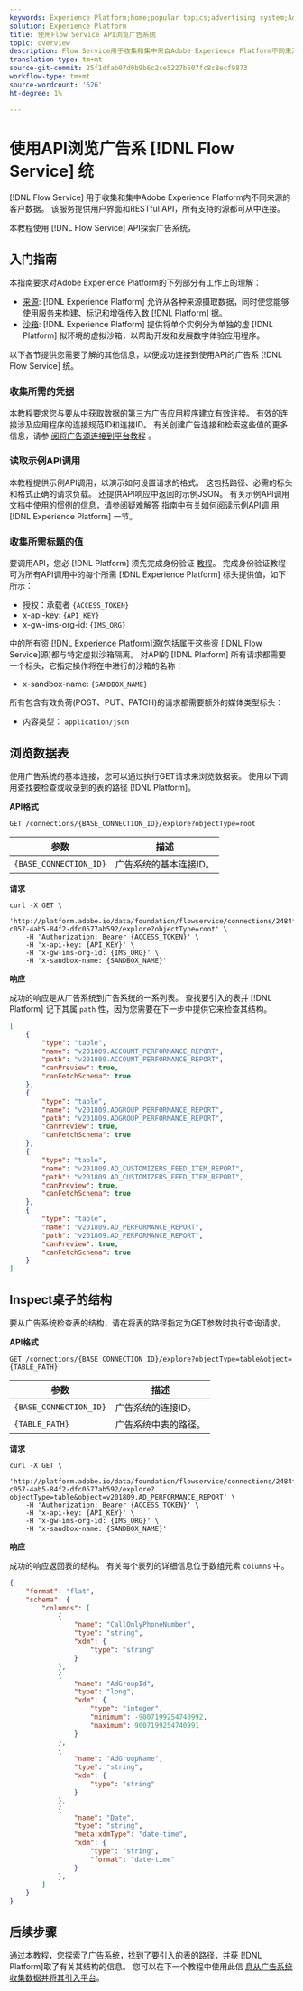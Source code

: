 ```yaml
---
keywords: Experience Platform;home;popular topics;advertising system;Advertising system
solution: Experience Platform
title: 使用Flow Service API浏览广告系统
topic: overview
description: Flow Service用于收集和集中来自Adobe Experience Platform不同来源的客户数据。 该服务提供用户界面和RESTful API，所有支持的源都可从中连接。 本教程使用Flow Service API探索广告系统。
translation-type: tm+mt
source-git-commit: 25f1dfab07d0b9b6c2ce5227b507fc8c8ecf9873
workflow-type: tm+mt
source-wordcount: '626'
ht-degree: 1%

---
```



# 使用API浏览广告系 [!DNL Flow Service] 统

[!DNL Flow Service] 用于收集和集中Adobe Experience Platform内不同来源的客户数据。 该服务提供用户界面和RESTful API，所有支持的源都可从中连接。

本教程使用 [!DNL Flow Service] API探索广告系统。

## 入门指南

本指南要求对Adobe Experience Platform的下列部分有工作上的理解：

* [来源](../../../home.md): [!DNL Experience Platform] 允许从各种来源摄取数据，同时使您能够使用服务来构建、标记和增强传入数 [!DNL Platform] 据。
* [沙箱](../../../../sandboxes/home.md): [!DNL Experience Platform] 提供将单个实例分为单独的虚 [!DNL Platform] 拟环境的虚拟沙箱，以帮助开发和发展数字体验应用程序。

以下各节提供您需要了解的其他信息，以便成功连接到使用API的广告系 [!DNL Flow Service] 统。

### 收集所需的凭据

本教程要求您与要从中获取数据的第三方广告应用程序建立有效连接。 有效的连接涉及应用程序的连接规范ID和连接ID。 有关创建广告连接和检索这些值的更多信息，请参 [阅将广告源连接到平台教程](../../api/create/advertising/ads.md) 。

### 读取示例API调用

本教程提供示例API调用，以演示如何设置请求的格式。 这包括路径、必需的标头和格式正确的请求负载。 还提供API响应中返回的示例JSON。 有关示例API调用文档中使用的惯例的信息，请参阅疑难解答 [指南中有关如何阅读示例API调](../../../../landing/troubleshooting.md#how-do-i-format-an-api-request) 用 [!DNL Experience Platform] 一节。

### 收集所需标题的值

要调用API，您必 [!DNL Platform] 须先完成身份验证 [教程](../../../../tutorials/authentication.md)。 完成身份验证教程可为所有API调用中的每个所需 [!DNL Experience Platform] 标头提供值，如下所示：

* 授权：承载者 `{ACCESS_TOKEN}`
* x-api-key: `{API_KEY}`
* x-gw-ims-org-id: `{IMS_ORG}`

中的所有资 [!DNL Experience Platform]源(包括属于这些资 [!DNL Flow Service]源)都与特定虚拟沙箱隔离。 对API的 [!DNL Platform] 所有请求都需要一个标头，它指定操作将在中进行的沙箱的名称：

* x-sandbox-name: `{SANDBOX_NAME}`

所有包含有效负荷(POST、PUT、PATCH)的请求都需要额外的媒体类型标头：

* 内容类型： `application/json`

## 浏览数据表

使用广告系统的基本连接，您可以通过执行GET请求来浏览数据表。 使用以下调用查找要检查或收录到的表的路径 [!DNL Platform]。

**API格式**

```https
GET /connections/{BASE_CONNECTION_ID}/explore?objectType=root
```

| 参数 | 描述 |
| --- | --- |
| `{BASE_CONNECTION_ID}` | 广告系统的基本连接ID。 |

**请求**

```shell
curl -X GET \
    'http://platform.adobe.io/data/foundation/flowservice/connections/2484f2df-c057-4ab5-84f2-dfc0577ab592/explore?objectType=root' \
    -H 'Authorization: Bearer {ACCESS_TOKEN}' \
    -H 'x-api-key: {API_KEY}' \
    -H 'x-gw-ims-org-id: {IMS_ORG}' \
    -H 'x-sandbox-name: {SANDBOX_NAME}'
```

**响应**

成功的响应是从广告系统到广告系统的一系列表。 查找要引入的表并 [!DNL Platform] 记下其属 `path` 性，因为您需要在下一步中提供它来检查其结构。

```json
[
    {
        "type": "table",
        "name": "v201809.ACCOUNT_PERFORMANCE_REPORT",
        "path": "v201809.ACCOUNT_PERFORMANCE_REPORT",
        "canPreview": true,
        "canFetchSchema": true
    },
    {
        "type": "table",
        "name": "v201809.ADGROUP_PERFORMANCE_REPORT",
        "path": "v201809.ADGROUP_PERFORMANCE_REPORT",
        "canPreview": true,
        "canFetchSchema": true
    },
    {
        "type": "table",
        "name": "v201809.AD_CUSTOMIZERS_FEED_ITEM_REPORT",
        "path": "v201809.AD_CUSTOMIZERS_FEED_ITEM_REPORT",
        "canPreview": true,
        "canFetchSchema": true
    },
    {
        "type": "table",
        "name": "v201809.AD_PERFORMANCE_REPORT",
        "path": "v201809.AD_PERFORMANCE_REPORT",
        "canPreview": true,
        "canFetchSchema": true
    }
]
```

## Inspect桌子的结构

要从广告系统检查表的结构，请在将表的路径指定为GET参数时执行查询请求。

**API格式**

```http
GET /connections/{BASE_CONNECTION_ID}/explore?objectType=table&object={TABLE_PATH}
```

| 参数 | 描述 |
| --- | --- |
| `{BASE_CONNECTION_ID}` | 广告系统的连接ID。 |
| `{TABLE_PATH}` | 广告系统中表的路径。 |

**请求**

```shell
curl -X GET \
    'http://platform.adobe.io/data/foundation/flowservice/connections/2484f2df-c057-4ab5-84f2-dfc0577ab592/explore?objectType=table&object=v201809.AD_PERFORMANCE_REPORT' \
    -H 'Authorization: Bearer {ACCESS_TOKEN}' \
    -H 'x-api-key: {API_KEY}' \
    -H 'x-gw-ims-org-id: {IMS_ORG}' \
    -H 'x-sandbox-name: {SANDBOX_NAME}'
```

**响应**

成功的响应返回表的结构。 有关每个表列的详细信息位于数组元素 `columns` 中。

```json
{
    "format": "flat",
    "schema": {
        "columns": [
            {
                "name": "CallOnlyPhoneNumber",
                "type": "string",
                "xdm": {
                    "type": "string"
                }
            },
            {
                "name": "AdGroupId",
                "type": "long",
                "xdm": {
                    "type": "integer",
                    "minimum": -9007199254740992,
                    "maximum": 9007199254740991
                }
            },
            {
                "name": "AdGroupName",
                "type": "string",
                "xdm": {
                    "type": "string"
                }
            },
            {
                "name": "Date",
                "type": "string",
                "meta:xdmType": "date-time",
                "xdm": {
                    "type": "string",
                    "format": "date-time"
                }
            },
        ]
    }
}
```

## 后续步骤

通过本教程，您探索了广告系统，找到了要引入的表的路径，并获 [!DNL Platform]取了有关其结构的信息。 您可以在下一个教程中使用此信 [息从广告系统收集数据并将其引入平台](../collect/advertising.md)。
